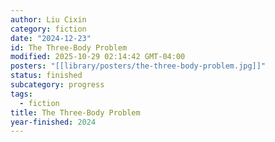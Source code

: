 ```yaml
---
author: Liu Cixin
category: fiction
date: "2024-12-23"
id: The Three-Body Problem
modified: 2025-10-29 02:14:42 GMT-04:00
posters: "[[library/posters/the-three-body-problem.jpg]]"
status: finished
subcategory: progress
tags:
  - fiction
title: The Three-Body Problem
year-finished: 2024
---
```

